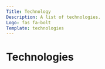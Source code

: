 ```yaml
---
Title: Technology
Description: A list of technologies.
Logo: fas fa-bolt
Template: technologies
---
```


# Technologies